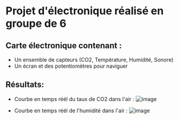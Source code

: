 # Projet d'électronique réalisé en groupe de 6

## Carte électronique contenant :
- Un ensemble de capteurs (CO2, Température, Humidité, Sonore)
- Un écran et des potentiomètres pour naviguer

## Résultats:

- Courbe en temps réél du taux de CO2 dans l'air :
![image](https://user-images.githubusercontent.com/26095587/161962786-d4e74ef4-a8df-4c2c-8565-386d87ac141e.jpg)

- Courbe en temps réél de l'humidité dans l'air :
![image](https://user-images.githubusercontent.com/26095587/161962811-59e803f4-f575-4fd4-a73c-8a254a99d5af.jpg)
